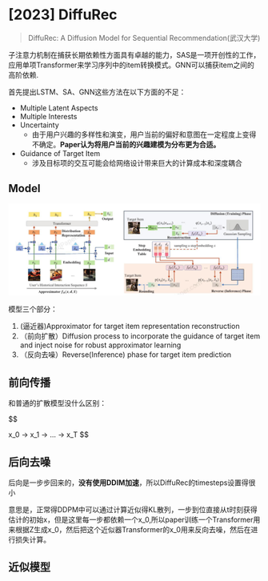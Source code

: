 # [2023] DiffuRec

> DiffuRec: A Diffusion Model for Sequential Recommendation(武汉大学)

子注意力机制在捕获长期依赖性方面具有卓越的能力，SAS是一项开创性的工作，应用单项Transformer来学习序列中的item转换模式。GNN可以捕获item之间的高阶依赖.

首先提出LSTM、SA、GNN这些方法在以下方面的不足：

- Multiple Latent Aspects
- Multiple Interests
- Uncertainty
  - 由于用户兴趣的多样性和演变，用户当前的偏好和意图在一定程度上变得不确定。**Paper认为将用户当前的兴趣建模为分布更为合适。**
- Guidance of Target Item
  - 涉及目标项的交互可能会给网络设计带来巨大的计算成本和深度耦合

## Model

![alt text](image.png)

模型三个部分：

1. (逼近器)Approximator for target item representation reconstruction
2. （前向扩散）Diffusion process to incorporate the guidance of target item and inject noise for robust approximator learning
3. （反向去噪）Reverse(Inference) phase for target item prediction



## 前向传播

和普通的扩散模型没什么区别：

$$

x_0 -> x_1 -> ... -> x_T
$$


## 后向去噪

后向是一步步回来的，**没有使用DDIM加速**，所以DiffuRec的timesteps设置得很小

意思是，正常得DDPM中可以通过计算近似得KL散列，一步到位直接从t时刻获得估计的初始x，但是这里每一步都依赖一个x_0,所以paper训练一个Transformer用来根据Z生成x_0，然后把这个近似器Transformer的x_0用来反向去噪，然后在进行损失计算。




## 近似模型




